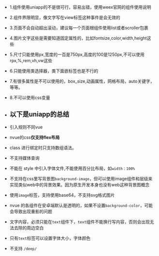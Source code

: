 - 1.组件使用uniapp的不是很可行，容易出错，使用weex官网的组件使用说明

- 2.组件界限明显，像文字写在view标签这种事件是会无效的

- 3.页面不会自动超出滚动，建议每一个页面根组件使用list或者scroller包裹

- 4.图片文字这些是需要知道固定属性的，比如fontsize,color,width,height这些

- 5.尺寸只能使用px,宽度的一百是750px,高度的100是1250px,不可以使用rpx,%,rem,vh,vw这些

- 6.只能使用类选择器，类下面嵌标签也是不行的

- 7.有很多属性是不可以使用的，box_size,动画属性，网格布局，auto关键字，等等。

- 8.不可以使用css变量

- ## 以下是uniapp的总结

- 引入规则不同vue

- nvue的css**仅支持flex布局**

- class 进行绑定时只支持数组语法。

- 不支持媒体查询

- 不能在 style 中引入字体文件,不能使用百分比布局，如`width：100%`

- 不支持在css里写背景图`background-image`，但可以使用image组件和层级来实现类似web中的背景效果。因为原生开发本身也没有web这种背景图概念

- 使用`image`标签，支持使用base64，不支持svg格式图片

- nvue 的各组件在安卓端默认是透明的，如果不设置`background-color`，可能会导致出现重影的问题

- 文字内容，必须只能在`text`组件下，`text`组件不能换行写内容，否则会出现无法去除的周边空白

- 只有`text`标签可以设置字体大小，字体颜色

- 不支持 `/deep/`
